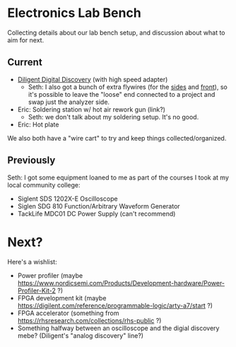 # Electronics Lab Bench

Collecting details about our lab bench setup, and discussion about what to aim for next.

## Current

* [Diligent Digital Discovery](https://digilent.com/shop/digital-discovery-portable-usb-logic-analyzer-and-digital-pattern-generator/) (with high speed adapter)
  * Seth: I also got a bunch of extra flywires (for the [sides](https://digilent.com/shop/2x6-flywires-signal-cable-assembly-for-the-digital-discovery/) and [front](https://digilent.com/shop/2x16-flywires-signal-cable-assembly-for-the-digital-discovery/)), so it's possible to leave the "loose" end connected to a project and swap just the analyzer side.
* Eric: Soldering station w/ hot air rework gun (link?)
  * Seth: we don't talk about my soldering setup. It's no good.
* Eric: Hot plate

We also both have a "wire cart" to try and keep things collected/organized.

## Previously

Seth: I got some equipment loaned to me as part of the courses I took at my local community college:

* Siglent SDS 1202X-E Oscilloscope
* Siglen SDG 810 Function/Arbitrary Waveform Generator
* TackLife MDC01 DC Power Supply (can't recommend)

# Next?

Here's a wishlist:

- Power profiler (maybe https://www.nordicsemi.com/Products/Development-hardware/Power-Profiler-Kit-2 ?)
- FPGA development kit (maybe https://digilent.com/reference/programmable-logic/arty-a7/start ?)
- FPGA accelerator (something from https://rhsresearch.com/collections/rhs-public ?)
- Something halfway between an oscilloscope and the digial discovery mebe? (Diligent's "analog discovery" line?) 

